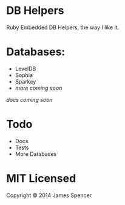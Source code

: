 # DB Helpers

Ruby Embedded DB Helpers, the way I like it.

# Databases:
  - LevelDB
  - Sophia
  - Sparkey
  - *more coming soon*

*docs coming soon*

# Todo
  - Docs
  - Tests
  - More Databases

# MIT Licensed
Copyright &copy; 2014 James Spencer
